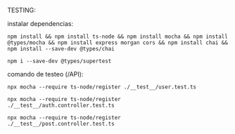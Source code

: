 TESTING:

instalar dependencias:

```
npm install && npm install ts-node && npm install mocha && npm install @types/mocha && npm install express morgan cors && npm install chai && npm install --save-dev @types/chai
```
```
npm i --save-dev @types/supertest

```
comando de testeo (/API):

```
npx mocha --require ts-node/register ./__test__/user.test.ts
```
```
npx mocha --require ts-node/register ./__test__/auth.controller.test.ts
```
```
npx mocha --require ts-node/register ./__test__/post.controller.test.ts
```
